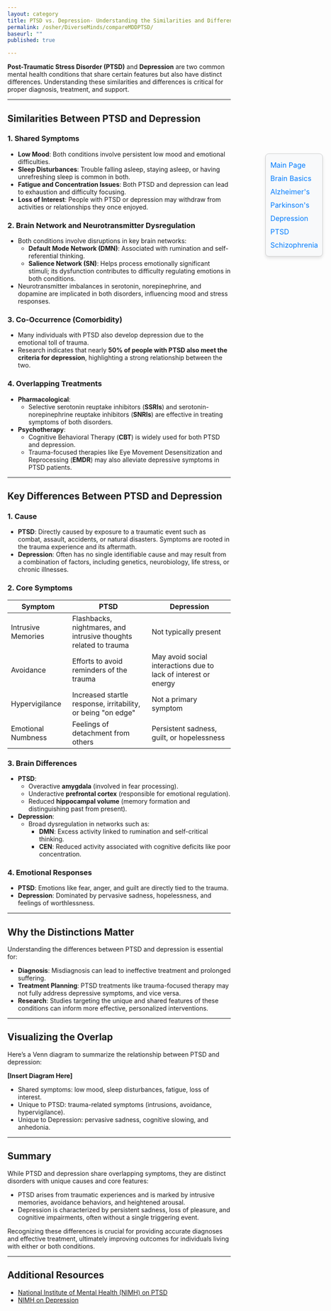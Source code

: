 ```yaml
---
layout: category
title: PTSD vs. Depression- Understanding the Similarities and Differences
permalink: /osher/DiverseMinds/compareMDDPTSD/
baseurl: ""
published: true

---
```

<style>
.floating-nav {
  position: fixed;
  top: 10%;
  right: 20px;
  background-color: #f8f9fa;
  border: 1px solid #ccc;
  border-radius: 8px;
  padding: 10px;
  box-shadow: 0 4px 6px rgba(0, 0, 0, 0.1);
  z-index: 1000;
}

.floating-nav a {
  display: block;
  text-decoration: none;
  color: #007bff;
  font-size: 1rem;
  padding: 5px 0;
  text-align: left;
}

.floating-nav a:hover {
  color: #0056b3;
  text-decoration: underline;
}
</style>
<div class="floating-nav">
  <a href="/osher/DiverseMinds/coursegoals/">Main Page</a>
  <a href="/osher/DiverseMinds/brainbasics/">Brain Basics</a>
  <a href="/osher/DiverseMinds/alzheimers/">Alzheimer's</a>
  <a href="/osher/DiverseMinds/parkinsons/">Parkinson's</a>
  <a href="/osher/DiverseMinds/depression/">Depression</a>
  <a href="/osher/DiverseMinds/ptsd/">PTSD</a>
  <a href="/osher/DiverseMinds/schizophrenia/">Schizophrenia</a>
</div>

**Post-Traumatic Stress Disorder (PTSD)** and **Depression** are two common mental health conditions that share certain features but also have distinct differences. Understanding these similarities and differences is critical for proper diagnosis, treatment, and support.

---

## Similarities Between PTSD and Depression  

### 1. Shared Symptoms  
- **Low Mood**: Both conditions involve persistent low mood and emotional difficulties.  
- **Sleep Disturbances**: Trouble falling asleep, staying asleep, or having unrefreshing sleep is common in both.  
- **Fatigue and Concentration Issues**: Both PTSD and depression can lead to exhaustion and difficulty focusing.  
- **Loss of Interest**: People with PTSD or depression may withdraw from activities or relationships they once enjoyed.  

### 2. Brain Network and Neurotransmitter Dysregulation  
- Both conditions involve disruptions in key brain networks:
  - **Default Mode Network (DMN)**: Associated with rumination and self-referential thinking.  
  - **Salience Network (SN)**: Helps process emotionally significant stimuli; its dysfunction contributes to difficulty regulating emotions in both conditions.  
- Neurotransmitter imbalances in serotonin, norepinephrine, and dopamine are implicated in both disorders, influencing mood and stress responses.

### 3. Co-Occurrence (Comorbidity)  
- Many individuals with PTSD also develop depression due to the emotional toll of trauma.  
- Research indicates that nearly **50% of people with PTSD also meet the criteria for depression**, highlighting a strong relationship between the two.  

### 4. Overlapping Treatments  
- **Pharmacological**:  
  - Selective serotonin reuptake inhibitors (**SSRIs**) and serotonin-norepinephrine reuptake inhibitors (**SNRIs**) are effective in treating symptoms of both disorders.  
- **Psychotherapy**:  
  - Cognitive Behavioral Therapy (**CBT**) is widely used for both PTSD and depression.  
  - Trauma-focused therapies like Eye Movement Desensitization and Reprocessing (**EMDR**) may also alleviate depressive symptoms in PTSD patients.

---

## Key Differences Between PTSD and Depression  

### 1. Cause  
- **PTSD**: Directly caused by exposure to a traumatic event such as combat, assault, accidents, or natural disasters. Symptoms are rooted in the trauma experience and its aftermath.  
- **Depression**: Often has no single identifiable cause and may result from a combination of factors, including genetics, neurobiology, life stress, or chronic illnesses.

### 2. Core Symptoms  
| Symptom | PTSD | Depression |
|---------|------|------------|
| Intrusive Memories | Flashbacks, nightmares, and intrusive thoughts related to trauma | Not typically present |
| Avoidance | Efforts to avoid reminders of the trauma | May avoid social interactions due to lack of interest or energy |
| Hypervigilance | Increased startle response, irritability, or being "on edge" | Not a primary symptom |
| Emotional Numbness | Feelings of detachment from others | Persistent sadness, guilt, or hopelessness |

### 3. Brain Differences  
- **PTSD**:  
  - Overactive **amygdala** (involved in fear processing).  
  - Underactive **prefrontal cortex** (responsible for emotional regulation).  
  - Reduced **hippocampal volume** (memory formation and distinguishing past from present).  
- **Depression**:  
  - Broad dysregulation in networks such as:
    - **DMN**: Excess activity linked to rumination and self-critical thinking.  
    - **CEN**: Reduced activity associated with cognitive deficits like poor concentration.

### 4. Emotional Responses  
- **PTSD**: Emotions like fear, anger, and guilt are directly tied to the trauma.  
- **Depression**: Dominated by pervasive sadness, hopelessness, and feelings of worthlessness.

---

## Why the Distinctions Matter  

Understanding the differences between PTSD and depression is essential for:  
- **Diagnosis**: Misdiagnosis can lead to ineffective treatment and prolonged suffering.  
- **Treatment Planning**: PTSD treatments like trauma-focused therapy may not fully address depressive symptoms, and vice versa.  
- **Research**: Studies targeting the unique and shared features of these conditions can inform more effective, personalized interventions.

---

## Visualizing the Overlap  

Here’s a Venn diagram to summarize the relationship between PTSD and depression:  

**[Insert Diagram Here]**  
- Shared symptoms: low mood, sleep disturbances, fatigue, loss of interest.  
- Unique to PTSD: trauma-related symptoms (intrusions, avoidance, hypervigilance).  
- Unique to Depression: pervasive sadness, cognitive slowing, and anhedonia.

---

## Summary  

While PTSD and depression share overlapping symptoms, they are distinct disorders with unique causes and core features:  
- PTSD arises from traumatic experiences and is marked by intrusive memories, avoidance behaviors, and heightened arousal.  
- Depression is characterized by persistent sadness, loss of pleasure, and cognitive impairments, often without a single triggering event.  

Recognizing these differences is crucial for providing accurate diagnoses and effective treatment, ultimately improving outcomes for individuals living with either or both conditions.

---

## Additional Resources  

- [National Institute of Mental Health (NIMH) on PTSD](https://www.nimh.nih.gov/health/topics/post-traumatic-stress-disorder-ptsd)  
- [NIMH on Depression](https://www.nimh.nih.gov/health/topics/depression)  


